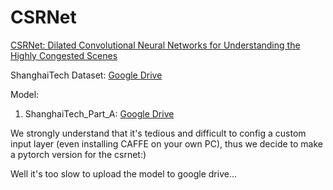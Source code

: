 # CSRNet
[CSRNet: Dilated Convolutional Neural Networks for Understanding the Highly Congested Scenes](https://arxiv.org/abs/1802.10062)

ShanghaiTech Dataset: [Google Drive](https://drive.google.com/open?id=16dhJn7k4FWVwByRsQAEpl9lwjuV03jVI)

Model:

1) ShanghaiTech_Part_A: [Google Drive](https://drive.google.com/open?id=1odZ3B_ZDSepPcVFO_TfGUIrpF2DF7SwY)

We strongly understand that it's tedious and difficult to config a custom input layer (even installing CAFFE on your own PC), thus we decide to make a pytorch version for the csrnet:)

Well it's too slow to upload the model to google drive...
